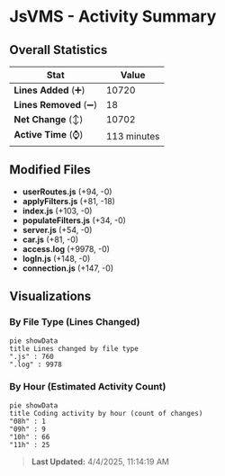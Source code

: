 # JsVMS - Activity Summary 

## Overall Statistics

| Stat                   | Value                                                             |
| ---------------------- | ----------------------------------------------------------------- |
| **Lines Added** (➕)   | 10720                                          |
| **Lines Removed** (➖) | 18                                        |
| **Net Change** (↕)    | 10702                |
| **Active Time** (⌚)   | 113 minutes |


## Modified Files
- **userRoutes.js** (+94, -0)
- **applyFilters.js** (+81, -18)
- **index.js** (+103, -0)
- **populateFilters.js** (+34, -0)
- **server.js** (+54, -0)
- **car.js** (+81, -0)
- **access.log** (+9978, -0)
- **logIn.js** (+148, -0)
- **connection.js** (+147, -0)

## Visualizations

### By File Type (Lines Changed)

```mermaid
pie showData
title Lines changed by file type
".js" : 760
".log" : 9978
```

### By Hour (Estimated Activity Count)

```mermaid
pie showData
title Coding activity by hour (count of changes)
"08h" : 1
"09h" : 9
"10h" : 66
"11h" : 25
```


> **Last Updated:** 4/4/2025, 11:14:19 AM